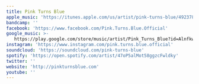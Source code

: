 ```yaml
---
title: Pink Turns Blue
apple_music: 'https://itunes.apple.com/us/artist/pink-turns-blue/49237864'
bandcamp: ''
facebook: 'https://www.facebook.com/Pink.Turns.Blue.Official'
google_music: >-
   https://play.google.com/store/music/artist/Pink_Turns_Blue?id=Alnfkwg6zcnn45uyt4ysdpj7ssu
instagram: 'https://www.instagram.com/pink.turns.blue.official'
soundcloud: 'https://soundcloud.com/pink-turns-blue'
spotify: 'https://open.spotify.com/artist/47oP5alMot58ggzcFwldky'
twitter: ''
website: 'http://pinkturnsblue.com'
youtube: ''
---
```

